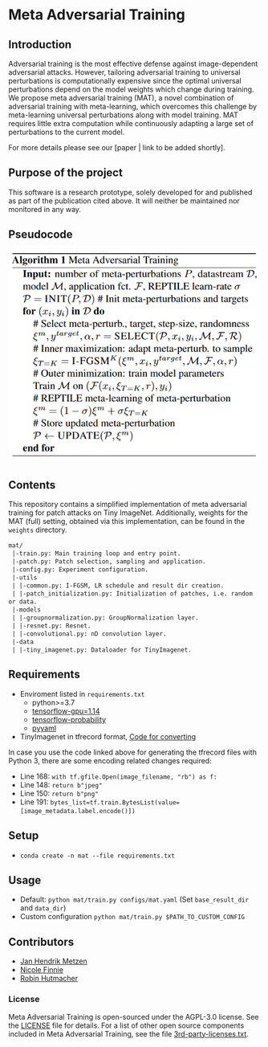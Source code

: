 # Meta Adversarial Training

## Introduction
Adversarial training is the most effective defense against image-dependent adversarial attacks. However, tailoring
adversarial training to universal perturbations is computationally expensive since the optimal universal perturbations
depend on the model weights which change during training. 
We propose meta adversarial training (MAT), a novel combination of adversarial training with meta-learning, which
overcomes this challenge by meta-learning universal perturbations along with model training. MAT requires little
extra computation while continuously adapting a large set of perturbations to the current model.

For more details please see our [paper | link to be added shortly].

## Purpose of the project
This software is a research prototype, solely developed for and published as part of the publication cited above. 
It will neither be maintained nor monitored in any way.

## Pseudocode

![Pseudocode Algorithm 1](assets/algo1.png)

## Contents

This repository contains a simplified implementation of meta adversarial training for patch attacks on Tiny ImageNet.
Additionally, weights for the MAT (full) setting, obtained via this implementation, can be found in the `weights` directory.

```
mat/
 |-train.py: Main training loop and entry point. 
 |-patch.py: Patch selection, sampling and application.
 |-config.py: Experiment configuration. 
 |-utils
 | |-common.py: I-FGSM, LR schedule and result dir creation.
 | |-patch_initialization.py: Initialization of patches, i.e. random or data.
 |-models
 | |-groupnormalization.py: GroupNormalization layer.
 | |-resnet.py: Resnet.
 | |-convolutional.py: nD convolution layer.
 |-data
 | |-tiny_imagenet.py: Dataloader for TinyImagenet.
```

## Requirements

- Enviroment listed in `requirements.txt`
    - python>=3.7
    - [tensorflow-gpu=1.14](https://github.com/tensorflow/tensorflow)
    - [tensorflow-probability](https://github.com/tensorflow/probability)
    - [pyyaml](https://github.com/yaml/pyyaml) 
- TinyImagenet in tfrecord format, [Code for converting](https://github.com/uds-lsv/evaluating-logit-pairing-methods/blob/201d3c05b59bb92df267e3c0213a50081988e1bb/tiny_imagenet/tiny_imagenet_converter/converter.py)

In case you use the code linked above for generating the tfrecord files with Python 3, there are some encoding related changes required:

- Line 168: `with tf.gfile.Open(image_filename, "rb") as f:`
- Line 148: `return b"jpeg"`
- Line 150: `return b"png"`
- Line 191: `bytes_list=tf.train.BytesList(value=[image_metadata.label.encode()])`

## Setup

- `conda create -n mat --file requirements.txt`

## Usage

- Default: `python mat/train.py configs/mat.yaml` (Set `base_result_dir` and `data_dir`)
- Custom configuration `python mat/train.py $PATH_TO_CUSTOM_CONFIG` 

## Contributors

- [Jan Hendrik Metzen](https://github.com/jmetzen)
- [Nicole Finnie](https://github.com/nicolefinnie)
- [Robin Hutmacher](https://github.com/hutec)


### License

Meta Adversarial Training is open-sourced under the AGPL-3.0 license. See the [LICENSE](LICENSE) file for details.
For a list of other open source components included in Meta Adversarial Training, see the file [3rd-party-licenses.txt](3rd-party-licenses.txt).
